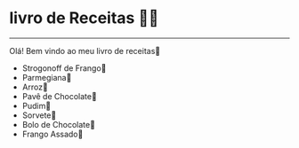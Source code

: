 # **livro de Receitas** :man_cook:

---

Olá! Bem vindo ao meu livro de receitas:wave:

- Strogonoff de Frango:chicken:
- Parmegiana:meat_on_bone:
- Arroz:rice:
- Pavê de Chocolate:chocolate_bar:
- Pudim:custard:
- Sorvete:ice_cream:
- Bolo de Chocolate:birthday:
- Frango Assado:rooster:
